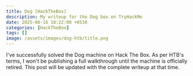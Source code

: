 ```yaml
---
title: Dog [HackTheBox]
description: My writeup for the Dog box on TryHackMe
date: 2025-06-16 18:22:00 +0530
categories: [HackTheBox]
tags: []
image: /assets/images/dog-htb/title.png
---
```


I've successfully solved the Dog machine on Hack The Box. As per HTB's terms, I won't be publishing a full walkthrough until the machine is officially retired. This post will be updated with the complete writeup at that time.